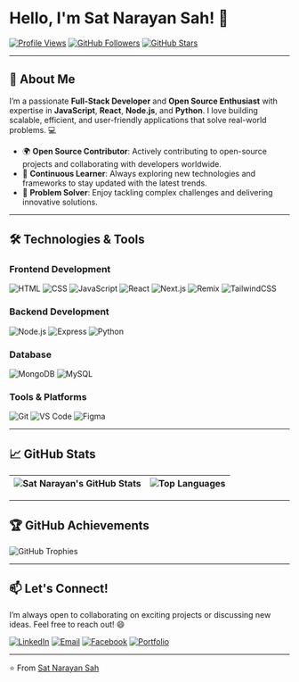 # Hello, I'm Sat Narayan Sah! 👋

[![Profile Views](https://komarev.com/ghpvc/?username=SatNarayanSah&color=blue&label=Profile+Views)](https://github.com/SatNarayanSah)
[![GitHub Followers](https://img.shields.io/github/followers/SatNarayanSah?label=Follow&style=social)](https://github.com/SatNarayanSah)
[![GitHub Stars](https://img.shields.io/github/stars/SatNarayanSah?label=Stars&style=social)](https://github.com/SatNarayanSah)

---

## 🚀 **About Me**

I’m a passionate **Full-Stack Developer** and **Open Source Enthusiast** with expertise in **JavaScript**, **React**, **Node.js**, and **Python**. I love building scalable, efficient, and user-friendly applications that solve real-world problems. 💻

- 🌍 **Open Source Contributor**: Actively contributing to open-source projects and collaborating with developers worldwide.
- 🧠 **Continuous Learner**: Always exploring new technologies and frameworks to stay updated with the latest trends.
- 🚀 **Problem Solver**: Enjoy tackling complex challenges and delivering innovative solutions.

---

## 🛠️ **Technologies & Tools**

### **Frontend Development**
![HTML](https://img.shields.io/badge/HTML-E34F26?style=for-the-badge&logo=html5&logoColor=white)
![CSS](https://img.shields.io/badge/CSS-1572B6?style=for-the-badge&logo=css3&logoColor=white)
![JavaScript](https://img.shields.io/badge/JavaScript-F7DF1E?style=for-the-badge&logo=javascript&logoColor=black)
![React](https://img.shields.io/badge/React-61DAFB?style=for-the-badge&logo=react&logoColor=black)
![Next.js](https://img.shields.io/badge/Next.js-000000?style=for-the-badge&logo=nextdotjs&logoColor=white)
![Remix](https://img.shields.io/badge/Remix-000000?style=for-the-badge&logo=remix&logoColor=white)
![TailwindCSS](https://img.shields.io/badge/Tailwind_CSS-06B6D4?style=for-the-badge&logo=tailwind-css&logoColor=white)

### **Backend Development**
![Node.js](https://img.shields.io/badge/Node.js-339933?style=for-the-badge&logo=nodedotjs&logoColor=white)
![Express](https://img.shields.io/badge/Express-000000?style=for-the-badge&logo=express&logoColor=white)
![Python](https://img.shields.io/badge/Python-3776AB?style=for-the-badge&logo=python&logoColor=white)

### **Database**
![MongoDB](https://img.shields.io/badge/MongoDB-47A248?style=for-the-badge&logo=mongodb&logoColor=white)
![MySQL](https://img.shields.io/badge/MySQL-4479A1?style=for-the-badge&logo=mysql&logoColor=white)

### **Tools & Platforms**
![Git](https://img.shields.io/badge/Git-F05032?style=for-the-badge&logo=git&logoColor=white)
![VS Code](https://img.shields.io/badge/VS_Code-007ACC?style=for-the-badge&logo=visual-studio-code&logoColor=white)
![Figma](https://img.shields.io/badge/Figma-F24E1E?style=for-the-badge&logo=figma&logoColor=white)

---

## 📈 **GitHub Stats**

| ![Sat Narayan's GitHub Stats](https://github-readme-stats.vercel.app/api?username=SatNarayanSah&show_icons=true&theme=radical&hide_border=true) | ![Top Languages](https://github-readme-stats.vercel.app/api/top-langs/?username=SatNarayanSah&layout=compact&theme=radical&hide_border=true) |
|-----------------------------------------------------------------------------------------------------------------------------------------------|-------------------------------------------------------------------------------------------------------------------------------------------|

---

## 🏆 **GitHub Achievements**

![GitHub Trophies](https://github-profile-trophy.vercel.app/?username=SatNarayanSah&theme=radical&no-frame=true&row=2&column=8)

---



## 📫 **Let's Connect!**

I’m always open to collaborating on exciting projects or discussing new ideas. Feel free to reach out! 😄

[![LinkedIn](https://img.shields.io/badge/LinkedIn-0077B5?style=for-the-badge&logo=linkedin&logoColor=white)](https://www.linkedin.com/in/satnarayansah/)
[![Email](https://img.shields.io/badge/Email-D14836?style=for-the-badge&logo=gmail&logoColor=white)](mailto:satnarayan5166@gmail.com)
[![Facebook](https://img.shields.io/badge/Facebook-1877F2?style=for-the-badge&logo=facebook&logoColor=white)](https://www.facebook.com/SatNarayanSahOfficial/)
[![Portfolio](https://img.shields.io/badge/Portfolio-4285F4?style=for-the-badge&logo=google-chrome&logoColor=white)](https://satnarayansah.github.com)

---

⭐️ From [Sat Narayan Sah](https://github.com/SatNarayanSah)
